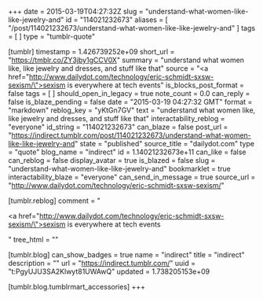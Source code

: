 +++
date = 2015-03-19T04:27:32Z
slug = "understand-what-women-like-like-jewelry-and"
id = "114021232673"
aliases = [ "/post/114021232673/understand-what-women-like-like-jewelry-and" ]
tags = [ ]
type = "tumblr-quote"

[tumblr]
timestamp = 1.426739252e+09
short_url = "https://tmblr.co/ZY3jby1gCCV0X"
summary = "understand what women like, like jewelry and dresses, and stuff like that"
source = "<a href=\"http://www.dailydot.com/technology/eric-schmidt-sxsw-sexism/\">sexism is everywhere at tech events</a>"
is_blocks_post_format = false
tags = [ ]
should_open_in_legacy = true
note_count = 0.0
can_reply = false
is_blaze_pending = false
date = "2015-03-19 04:27:32 GMT"
format = "markdown"
reblog_key = "yKtGn7GV"
text = "understand what women like, like jewelry and dresses, and stuff like that"
interactability_reblog = "everyone"
id_string = "114021232673"
can_blaze = false
post_url = "https://indirect.tumblr.com/post/114021232673/understand-what-women-like-like-jewelry-and"
state = "published"
source_title = "dailydot.com"
type = "quote"
blog_name = "indirect"
id = 1.14021232673e+11
can_like = false
can_reblog = false
display_avatar = true
is_blazed = false
slug = "understand-what-women-like-like-jewelry-and"
bookmarklet = true
interactability_blaze = "everyone"
can_send_in_message = true
source_url = "http://www.dailydot.com/technology/eric-schmidt-sxsw-sexism/"

[tumblr.reblog]
comment = "<p><a href=\"http://www.dailydot.com/technology/eric-schmidt-sxsw-sexism/\">sexism is everywhere at tech events</a></p>"
tree_html = ""

[tumblr.blog]
can_show_badges = true
name = "indirect"
title = "indirect"
description = ""
url = "https://indirect.tumblr.com/"
uuid = "t:PgyUJU3SA2Klwyt81UWAwQ"
updated = 1.738205153e+09

[tumblr.blog.tumblrmart_accessories]
+++
